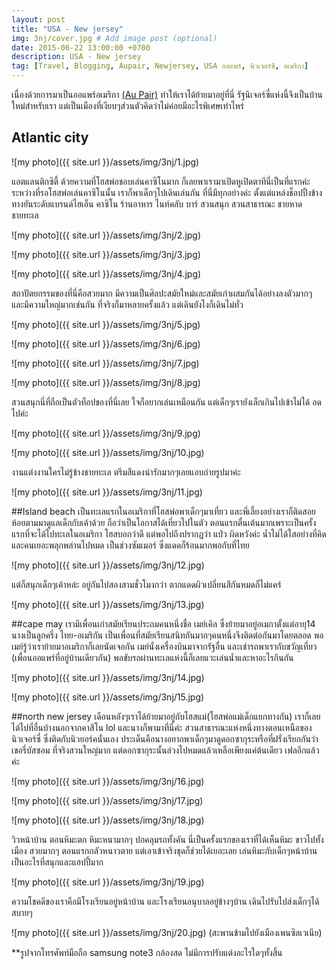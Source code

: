 ```yaml
---
layout: post
title: "USA - New jersey"
img: 3nj/cover.jpg # Add image post (optional)
date: 2015-06-22 13:00:00 +0700
description: USA - New jersey
tag: [Travel, Blogging, Aupair, Newjersey, USA ออแพร์, นิวเจอร์ซี, อเมริกา]
---
```

<p class="thai">
เนื่องด้วยการมาเป็นออแพร์อเมริกา <a href="/au-pair/" target="_ blank">(Au Pair)</a> ทำให้เราได้ย้ายมาอยู่ที่นี่ รัฐนิเจอร์ซี่แห่งนี้จึงเป็นบ้านใหม่สำหรับเรา แต่เป็นเมืองที่เงียบๆส่วนตัวคิดว่าไม่ค่อยมีอะไรพิเศษเท่าไหร่


## Atlantic city

![my photo]({{ site.url }}/assets/img/3nj/1.jpg)
<p class="thai">
แอตแลนติกซิตี้ ด้วยความที่โฮสพ่อชอบเล่นคาซิโนมาก ก็เลยพาเรามาเปิดหูเปิดตาทีนี่เป็นที่แรกค่ะ ระหว่างที่รอโฮสพ่อเล่นคาซิโนนั้น เราก็พาเด็กๆไปเดินเล่นกัน ที่นี่มีทุกอย่างค่ะ ตั้งแต่แหล่งช็อปปิ้งข้างทางยันระดับแบรนด์ไฮเอ็น คาซิโน ร้านอาหาร ไนท์คลับ บาร์  สวนสนุก สวนสาธารณะ ชายหาด ชายทะเล

![my photo]({{ site.url }}/assets/img/3nj/2.jpg)

![my photo]({{ site.url }}/assets/img/3nj/3.jpg)

![my photo]({{ site.url }}/assets/img/3nj/4.jpg)
<p class="thai">
สถาปัตยกรรมของที่นี่คือสวยมาก มีความเป็นศิลปะสมัยใหม่และสมัยเก่าผสมกันได้อย่างลงตัวมากๆ และมีความใหญ่มากเช่นกัน ที่จริงก็มาหลายครั้งแล้ว แต่เดินยังไงก็เดินไม่ทั่ว

![my photo]({{ site.url }}/assets/img/3nj/5.jpg)

![my photo]({{ site.url }}/assets/img/3nj/6.jpg)

![my photo]({{ site.url }}/assets/img/3nj/7.jpg)

![my photo]({{ site.url }}/assets/img/3nj/8.jpg)
<p class="thai">
สวนสนุกนี่ที่ถือเป็นตัวท็อปของที่นี่เลย ใจก็อยากเล่นเหมือนกัน แต่เด็กๆเรายังเล็กเกินไปเข้าไม่ได้ อดไปค่ะ

![my photo]({{ site.url }}/assets/img/3nj/9.jpg)

![my photo]({{ site.url }}/assets/img/3nj/10.jpg)
<p class="thai">
งานแต่งงานใครไม่รู้ข้างชายทะเล ตรีมสีแดงน่ารักมากๆเลยแอบถ่ายรูปมาค่ะ

![my photo]({{ site.url }}/assets/img/3nj/11.jpg)
<p class="thai">
##Island beach  
เป็นทะเลแรกในอเมริกาที่โฮสพ่อพาเด็กๆมาเที่ยว และพี่เลี้ยงอย่างเราก็ติดสอยห้อยตามมาดูแลเด็กกับเค้าด้วย ถือว่าเป็นโอกาสได้เที่ยวไปในตัว ตอนแรกตื่นเต้นมากเพราะเป็นครั้งแรกที่จะได้ไปทะเลในอเมริกา โฮสบอกว่าดี แต่พอไปถึงปรากฏว่า แป่ว ผิดหวังค่ะ น้ำไม่ได้ใสอย่างที่คิด และคนเยอะพลุกพล่านไปหมด เป็นช่วงซัมเมอร์ ซึ่งแดดก็ร้อนมากพอกับที่ไทย

![my photo]({{ site.url }}/assets/img/3nj/12.jpg)
<p class="thai">
แต่ก็สนุกเด็กๆเค้าหล่ะ อยู่กันไปสองสามชั่วโมงกว่า ตากแดดผิวเปลี่ยนสีกันหมดก็ไม่แคร์

![my photo]({{ site.url }}/assets/img/3nj/13.jpg)
<p class="thai">
##cape may  
เรามีเพื่อนเก่าสมัยเรียนประถมคนหนึ่งชื่อ เมย์เคิล ซึ่งย้ายมาอยู่อเมกาตั้งแต่อายุ14 นางเป็นลูกครึ่ง ไทย-อเมริกัน  เป็นเพื่อนที่สมัยเรียนสนิทกันมากๆคนหนึ่งจึงติดต่อกันมาโดยตลอด พอเมย์รู้ว่าเราย้ายมาอเมริกาก็เลยนัดเจอกัน เมย์นั่งเครื่องบินมาจากรัฐอื่น และเช่ารถพาเรากับขวัญเที่ยว (เพื่อนออแพร์ที่อยู่บ้านเดียวกัน)  พอขับรถผ่านทะเลแห่งนี้ก็เลยแวะเล่นน้ำและหาอะไรกินกัน  

![my photo]({{ site.url }}/assets/img/3nj/14.jpg)

![my photo]({{ site.url }}/assets/img/3nj/15.jpg)
<p class="thai">
##north new jersey  
เดือนหลังๆเราได้ย้ายมาอยู่กับโฮสแม่(โฮสพ่อแม่เด็กแยกทางกัน) เราก็เลยได้ไปที่อื่นบ้างนอกจากคาสิโน lol และนางก็พามาที่นี่ค่ะ สวนสาธารณะแห่งหนึ่งทางตอนเหนือของนิวเจอร์ซี่ ซึ่งติดกับนิวยอร์คนั่นเอง ประเด็นคือนางอยากพาเด็กๆมาดูดอกซากุระหรือที่ฝรั่งเรียกกันว่า เชอรี่บัสซอม ที่จริงสวนใหญ่มาก แต่ดอกซากุระนั้นล่วงไปหมดแล้วเหลือเพียงแค่ต้นเดียว เฟลอีกแล้วค่ะ

![my photo]({{ site.url }}/assets/img/3nj/16.jpg)

![my photo]({{ site.url }}/assets/img/3nj/17.jpg)

![my photo]({{ site.url }}/assets/img/3nj/18.jpg)
<p class="thai">
วิวหน้าบ้าน ตอนหิมะตก หิมะหนามากๆ ปกคลุมรถทั้งคัน นี่เป็นครั้งแรกของเราที่ได้เห็นหิมะ ขาวไปทั้งเมือง สวยมากๆ ตอนแรกกลัวหนาวตาย แต่เอาเข้าจริงชุดก็ช่วยได้เยอะเลย เล่นหิมะกับเด็กๆหน้าบ้านเป็นอะไรที่สนุกและแฮปปี้มาก

![my photo]({{ site.url }}/assets/img/3nj/19.jpg)
<p class="thai">
ความโชคดีของเราคือมีโรงเรียนอยู่หน้าบ้าน และโรงเรียนอนุบาลอยู่ข้างๆบ้าน เดินไปรับไปส่งเด็กๆได้สบายๆ

![my photo]({{ site.url }}/assets/img/3nj/20.jpg)
(สะพานข้ามไปยังเมืองเพนซิลเวเนีย)

**รูปจากโทรศัพท์มือถือ samsung note3  กล้องสด ไม่มีการปรับแต่งอะไรใดๆทั้งสิ้น

